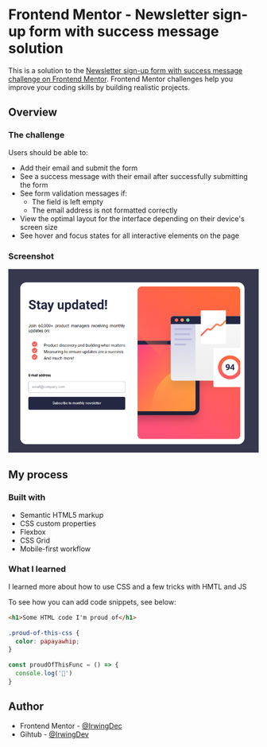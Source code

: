 # Frontend Mentor - Newsletter sign-up form with success message solution

This is a solution to the [Newsletter sign-up form with success message challenge on Frontend Mentor](https://www.frontendmentor.io/challenges/newsletter-signup-form-with-success-message-3FC1AZbNrv). Frontend Mentor challenges help you improve your coding skills by building realistic projects. 

## Overview

### The challenge

Users should be able to:

- Add their email and submit the form
- See a success message with their email after successfully submitting the form
- See form validation messages if:
  - The field is left empty
  - The email address is not formatted correctly
- View the optimal layout for the interface depending on their device's screen size
- See hover and focus states for all interactive elements on the page

### Screenshot

![](./assets/images/screenshot-of-newsletter-success-message.png)

## My process

### Built with

- Semantic HTML5 markup
- CSS custom properties
- Flexbox
- CSS Grid
- Mobile-first workflow

### What I learned

I learned more about how to use CSS and a few tricks with HMTL and JS

To see how you can add code snippets, see below:

```html
<h1>Some HTML code I'm proud of</h1>
```
```css
.proud-of-this-css {
  color: papayawhip;
}
```
```js
const proudOfThisFunc = () => {
  console.log('🎉')
}
```

## Author

- Frontend Mentor - [@IrwingDec](https://www.frontendmentor.io/profile/Irwing-Dev)
- Gihtub - [@IrwingDev](https://www.github.com/Irwing-Dev)